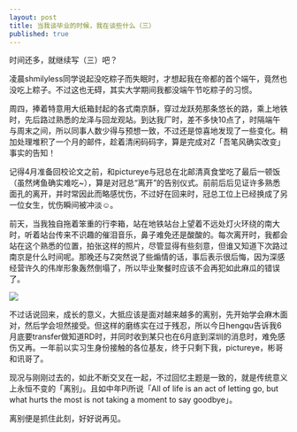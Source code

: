 ```yaml
---
layout: post
title: 当我谈毕业的时候，我在谈些什么（三）
published: true
---
```


时间还多，就继续写（三）吧？

凌晨shmilyless同学说起没吃粽子而失眠时，才想起我在帝都的首个端午，竟然也没吃上粽子。不过这也无碍，其实大学期间我都没端午节吃粽子的习惯。

周四，捧着特意用大纸箱封起的各式南京酥，穿过龙跃苑那条悠长的路，乘上地铁时，先后路过熟悉的龙泽与回龙观站。到达我厂时，差不多快10点了，时隔端午与周末之间，所以同事人数少得与预想一致，不过还是惊喜地发现了一些变化。稍加处理堆积了一个月的邮件，趁着清闲码码字，算是完成对Z「吾笔风确实改变」事实的告知！

记得4月准备回校论文之前，和pictureye与冠总在北邮清真食堂吃了最后一顿饭（虽然烤鱼确实难吃\~），算是对冠总“离开”的告别仪式。前前后后见证许多熟悉面孔的离开，并时常因此而略感忧伤，不过好在回来时，冠总工位上已经换成了另一位女生，忧伤瞬间被冲淡☺。

前天，当我独自拖着笨重的行李箱，站在地铁站台上望着不远处灯火环绕的南大时，听着站台传来不识趣的催泪音乐，鼻子难免还是酸酸的。每次离开时，我都会站在这个熟悉的位置，拍张这样的照片，尽管显得有些刻意，但谁又知道下次路过南京是什么时间呢。那晚还与Z突然说了些煽情的话，事后表示很后悔，因为深感经营许久的伟岸形象轰然倒塌了，所以毕业聚餐时应该不会再犯如此麻瓜的错误了。

![](https://writingsio.s3.amazonaws.com/attachments/51b988b34017a43c78000173/d5c997c0816314697e4670cc1d61d307/2013-06-13%2016.50.01.jpg)

不过话说回来，成长的意义，大抵应该是面对越来越多的离别，先开始学会麻木面对，然后学会坦然接受。但这样的磨练实在过于残忍，所以今日hengqu告诉我6月底要transfer做知道RD时，并同时收到某只也在6月底到深圳的消息时，难免感伤又再。一年前以实习生身份接触的各位基友，终于只剩下我，pictureye，彬哥和讯哥了。

现况与刚刚过去的，如此不断交叉在一起，不过回忆主题是一致的，就是传统意义上永恒不变的「离别」。且如中年Pi所说「All of life is an act of letting go, but what hurts the most is not taking a moment to say goodbye」。

离别便是抓住此刻，好好说再见。


